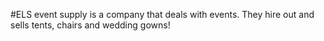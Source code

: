 #ELS event supply is a company that deals with events. They hire out and sells tents, chairs and wedding gowns!
